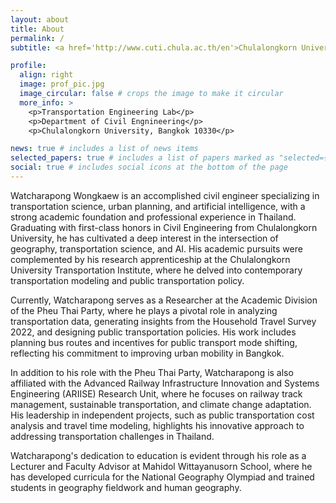 ```yaml
---
layout: about
title: About
permalink: /
subtitle: <a href='http://www.cuti.chula.ac.th/en'>Chulalongkorn University Transportation Institute</a>. 254, Phayathai Rd. Chulalongkorn University. +66-85-333-8822. Etc.

profile:
  align: right
  image: prof_pic.jpg
  image_circular: false # crops the image to make it circular
  more_info: >
    <p>Transportation Engineering Lab</p>
    <p>Department of Civil Engnineering</p>
    <p>Chulalongkorn University, Bangkok 10330</p>

news: true # includes a list of news items
selected_papers: true # includes a list of papers marked as "selected={true}"
social: true # includes social icons at the bottom of the page
---
```


Watcharapong Wongkaew is an accomplished civil engineer specializing in transportation science, urban planning, and artificial intelligence, with a strong academic foundation and professional experience in Thailand.
Graduating with first-class honors in Civil Engineering from Chulalongkorn University, he has cultivated a deep interest in the intersection of geography, transportation science, and AI. His academic pursuits were complemented by his research apprenticeship at the Chulalongkorn University Transportation Institute, where he delved into contemporary transportation modeling and public transportation policy.

Currently, Watcharapong serves as a Researcher at the Academic Division of the Pheu Thai Party, where he plays a pivotal role in analyzing transportation data, generating insights from the Household Travel Survey 2022, and designing public transportation policies. His work includes planning bus routes and incentives for public transport mode shifting, reflecting his commitment to improving urban mobility in Bangkok.

In addition to his role with the Pheu Thai Party, Watcharapong is also affiliated with the Advanced Railway Infrastructure Innovation and Systems Engineering (ARIISE) Research Unit, where he focuses on railway track management, sustainable transportation, and climate change adaptation. His leadership in independent projects, such as public transportation cost analysis and travel time modeling, highlights his innovative approach to addressing transportation challenges in Thailand.

Watcharapong's dedication to education is evident through his role as a Lecturer and Faculty Advisor at Mahidol Wittayanusorn School, where he has developed curricula for the National Geography Olympiad and trained students in geography fieldwork and human geography.

